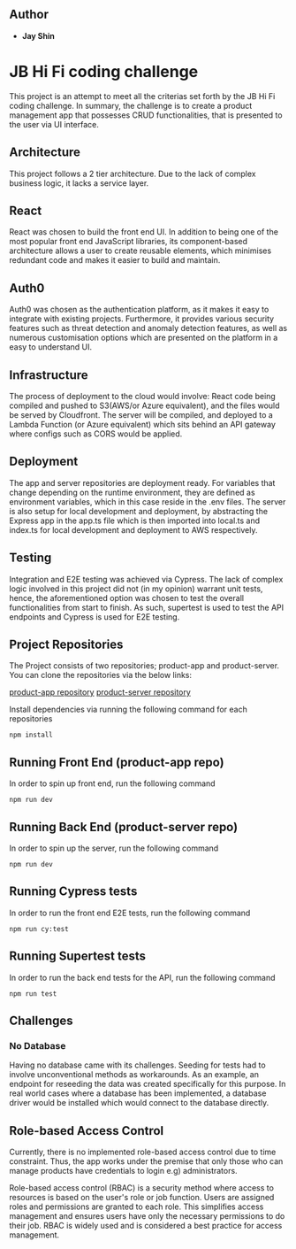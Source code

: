 ## Author

- **Jay Shin**

# JB Hi Fi coding challenge

This project is an attempt to meet all the criterias set forth by the JB Hi Fi coding challenge. In summary, the challenge is to create a product management app that possesses CRUD functionalities, that is presented to the user via UI interface.

## Architecture

This project follows a 2 tier architecture. Due to the lack of complex business logic, it lacks a service layer.

## React

React was chosen to build the front end UI. In addition to being one of the most popular front end JavaScript libraries, its component-based architecture allows a user to create reusable elements, which minimises redundant code and makes it easier to build and maintain.

## Auth0

Auth0 was chosen as the authentication platform, as it makes it easy to integrate with existing projects. Furthermore, it provides various security features such as threat detection and anomaly detection features, as well as numerous customisation options which are presented on the platform in a easy to understand UI.

## Infrastructure

The process of deployment to the cloud would involve: React code being compiled and pushed to S3(AWS/or Azure equivalent), and the files would be served by Cloudfront. The server will be compiled, and deployed to a Lambda Function (or Azure equivalent) which sits behind an API gateway where configs such as CORS would be applied.

## Deployment

The app and server repositories are deployment ready. For variables that change depending on the runtime environment, they are defined as environment variables, which in this case reside in the .env files. The server is also setup for local development and deployment, by abstracting the Express app in the app.ts file which is then imported into local.ts and index.ts for local development and deployment to AWS respectively.

## Testing

Integration and E2E testing was achieved via Cypress. The lack of complex logic involved in this project did not (in my opinion) warrant unit tests, hence, the aforementioned option was chosen to test the overall functionalities from start to finish. As such, supertest is used to test the API endpoints and Cypress is used for E2E testing.

## Project Repositories

The Project consists of two repositories; product-app and product-server. You can clone the repositories via the below links:

[product-app repository](https://github.com/roadtomanymasteries/product-app)
[product-server repository](https://github.com/roadtomanymasteries/product-server)

Install dependencies via running the following command for each repositories

```
npm install
```

## Running Front End (product-app repo)

In order to spin up front end, run the following command

```
npm run dev
```

## Running Back End (product-server repo)

In order to spin up the server, run the following command

```
npm run dev
```

## Running Cypress tests

In order to run the front end E2E tests, run the following command

```
npm run cy:test

```

## Running Supertest tests

In order to run the back end tests for the API, run the following command

```
npm run test
```

## Challenges

### No Database

Having no database came with its challenges. Seeding for tests had to involve unconventional methods as workarounds. As an example, an endpoint for reseeding the data was created specifically for this purpose. In real world cases where a database has been implemented, a database driver would be installed which would connect to the database directly.

## Role-based Access Control

Currently, there is no implemented role-based access control due to time constraint. Thus, the app works under the premise that only those who can manage products have credentials to login e.g) administrators.

Role-based access control (RBAC) is a security method where access to resources is based on the user's role or job function. Users are assigned roles and permissions are granted to each role. This simplifies access management and ensures users have only the necessary permissions to do their job. RBAC is widely used and is considered a best practice for access management.
